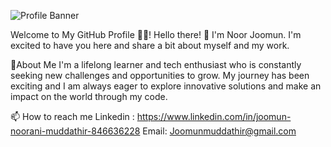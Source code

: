 ![Profile Banner](https://github.com/joomun/joomun/assets/128174208/241180b1-a88e-4579-9c5e-50cae00872d2)

Welcome to My GitHub Profile 👋👋!
Hello there! 👋 I'm Noor Joomun. I'm excited to have you here and share a bit about myself and my work.

👀About Me
I'm a lifelong learner and tech enthusiast who is constantly seeking new challenges and opportunities to grow. 
My journey has been exciting and I am always eager to explore innovative solutions and make an impact on the world through my code.

📫 How to reach me
Linkedin : https://www.linkedin.com/in/joomun-noorani-muddathir-846636228
Email: Joomunmuddathir@gmail.com


